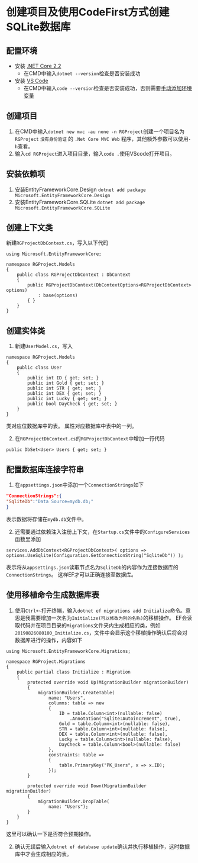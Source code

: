 # 创建项目及使用CodeFirst方式创建SQLite数据库
## 配置环境
* 安装 [.NET Core 2.2](https://dotnet.microsoft.com/download)
    * 在CMD中输入`dotnet --version`检查是否安装成功
* 安装 [VS Code](https://code.visualstudio.com/)
    * 在CMD中输入`code --version`检查是否安装成功，否则需要[手动添加环境变量](https://code.visualstudio.com/docs/editor/command-line)
## 创建项目
1. 在CMD中输入`dotnet new mvc -au none -n RGProject`创建一个项目名为 `RGProject` `没有身份验证` 的 `.Net Core MVC Web` 程序，其他额外参数可以使用`-h`查看。
2. 输入`cd RGProject`进入项目目录，输入`code .`使用VScode打开项目。
## 安装依赖项
1. 安装EntityFrameworkCore.Design
`dotnet add package Microsoft.EntityFrameworkCore.Design`
2. 安装EntityFrameworkCore.SQLite
`dotnet add package Microsoft.EntityFrameworkCore.SQLite`
## 创建上下文类 
新建`RGProjectDbContext.cs`，写入以下代码
```CSharp
using Microsoft.EntityFrameworkCore;

namespace RGProject.Models
{
    public class RGProjectDbContext : DbContext
    {
        public RGProjectDbContext(DbContextOptions<RGProjectDbContext> options)
            : base(options)
        { }
    }
}
```
## 创建实体类
1. 新建`UserModel.cs`，写入
```CSharp
namespace RGProject.Models
{
    public class User
    {
        public int ID { get; set; }
        public int Gold { get; set; }
        public int STR { get; set; }
        public int DEX { get; set; }
        public int Lucky { get; set; }
        public bool DayCheck { get; set; }
    }
}
```
类对应位数据库中的表。
属性对应数据库中表中的一列。

2. 在`RGProjectDbContext.cs`的`RGProjectDbContext`中增加一行代码
```CSharp
public DbSet<User> Users { get; set; }
```
## 配置数据库连接字符串
1. 在`appsettings.json`中添加一个`ConnectionStrings`如下
```json
"ConnectionStrings":{
"SqliteDb":"Data Source=mydb.db;"
}
```
表示数据将存储在`mydb.db`文件中。

2. 还需要通过依赖注入注册上下文，在`Startup.cs`文件中的`ConfigureServices`函数里添加
```CSharp
services.AddDbContext<RGProjectDbContext>( options => options.UseSqlite(Configuration.GetConnectionString("SqliteDb")) );
```
表示将从`appsettings.json`读取节点名为`SqliteDb`的内容作为连接数据库的`ConnectionStrings`。
这样EF才可以正确连接至数据库。

## 使用移植命令生成数据库表
1. 使用`Ctrl+~`打开终端，输入`dotnet ef migrations add Initialize`命令。意思是我需要增加一次名为`Initialize(可以修改为别的名称)`的移植操作。
EF会读取代码并在项目目录的`Migrations`文件夹内生成相应的类，例如`20190826080100_Initialize.cs`，文件中会显示这个移植操作确认后将会对数据库进行的操作，内容如下
```CSharp
using Microsoft.EntityFrameworkCore.Migrations;

namespace RGProject.Migrations
{
    public partial class Initialize : Migration
    {
        protected override void Up(MigrationBuilder migrationBuilder)
        {
            migrationBuilder.CreateTable(
                name: "Users",
                columns: table => new
                {
                    ID = table.Column<int>(nullable: false)
                        .Annotation("Sqlite:Autoincrement", true),
                    Gold = table.Column<int>(nullable: false),
                    STR = table.Column<int>(nullable: false),
                    DEX = table.Column<int>(nullable: false),
                    Lucky = table.Column<int>(nullable: false),
                    DayCheck = table.Column<bool>(nullable: false)
                },
                constraints: table =>
                {
                    table.PrimaryKey("PK_Users", x => x.ID);
                });
        }

        protected override void Down(MigrationBuilder migrationBuilder)
        {
            migrationBuilder.DropTable(
                name: "Users");
        }
    }
}
```
这里可以确认一下是否符合预期操作。

2. 确认无误后输入`dotnet ef database update`确认并执行移植操作，这时数据库中才会生成相应的表。